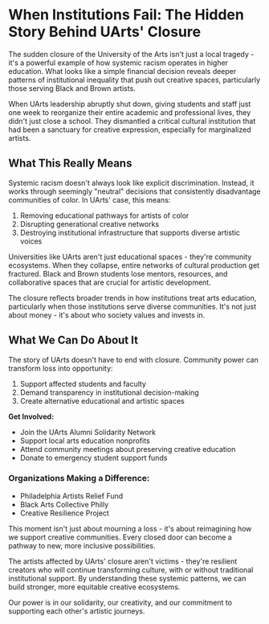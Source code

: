 # When Institutions Fail: The Hidden Story Behind UArts' Closure

The sudden closure of the University of the Arts isn't just a local tragedy - it's a powerful example of how systemic racism operates in higher education. What looks like a simple financial decision reveals deeper patterns of institutional inequality that push out creative spaces, particularly those serving Black and Brown artists.

When UArts leadership abruptly shut down, giving students and staff just one week to reorganize their entire academic and professional lives, they didn't just close a school. They dismantled a critical cultural institution that had been a sanctuary for creative expression, especially for marginalized artists.

## What This Really Means

Systemic racism doesn't always look like explicit discrimination. Instead, it works through seemingly "neutral" decisions that consistently disadvantage communities of color. In UArts' case, this means:

1. Removing educational pathways for artists of color
2. Disrupting generational creative networks
3. Destroying institutional infrastructure that supports diverse artistic voices

Universities like UArts aren't just educational spaces - they're community ecosystems. When they collapse, entire networks of cultural production get fractured. Black and Brown students lose mentors, resources, and collaborative spaces that are crucial for artistic development.

The closure reflects broader trends in how institutions treat arts education, particularly when those institutions serve diverse communities. It's not just about money - it's about who society values and invests in.

## What We Can Do About It

The story of UArts doesn't have to end with closure. Community power can transform loss into opportunity:

1. Support affected students and faculty
2. Demand transparency in institutional decision-making
3. Create alternative educational and artistic spaces

**Get Involved:**
- Join the UArts Alumni Solidarity Network
- Support local arts education nonprofits
- Attend community meetings about preserving creative education
- Donate to emergency student support funds

### Organizations Making a Difference:
- Philadelphia Artists Relief Fund
- Black Arts Collective Philly
- Creative Resilience Project

This moment isn't just about mourning a loss - it's about reimagining how we support creative communities. Every closed door can become a pathway to new, more inclusive possibilities.

The artists affected by UArts' closure aren't victims - they're resilient creators who will continue transforming culture, with or without traditional institutional support. By understanding these systemic patterns, we can build stronger, more equitable creative ecosystems.

Our power is in our solidarity, our creativity, and our commitment to supporting each other's artistic journeys.